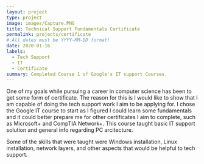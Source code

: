 ```yaml
---
layout: project
type: project
image: images/Capture.PNG
title: Technical Support Fundamentals Certificate
permalink: projects/certificate
# All dates must be YYYY-MM-DD format!
date: 2020-01-16
labels:
  - Tech Support
  - IT 
  - Certificate
summary: Completed Course 1 of Google's IT support Courses.
---
```


  One of my goals while pursuing a career in computer science has been to get some form of certificate. The reason for this is I would like to show that I am capable of doing the tech support work I aim to be applying for. I chose the Google IT course to start as I figured I could learn some fundamentals and it could better prepare me for other certificates I aim to complete, such as Microsoft+ and CompTIA Network+. This course taught basic IT support solution and general info regarding PC arcitecture.
  
  Some of the skills that were taught were Windows installation, Linux installation, network layers, and other aspects that would be helpful to tech support.
